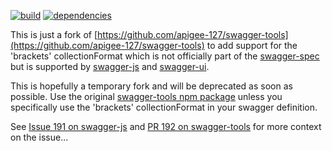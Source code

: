 [![build](https://travis-ci.org/ddm/swagger-tools.svg)](https://travis-ci.org/ddm/swagger-tools)
[![dependencies](https://david-dm.org/ddm/swagger-tools.svg)](https://david-dm.org/ddm/swagger-tools)

This is just a fork of [https://github.com/apigee-127/swagger-tools](https://github.com/apigee-127/swagger-tools) to add
support for the 'brackets' collectionFormat which is not officially part of the 
[swagger-spec](https://github.com/swagger-api/swagger-spec) but is supported by [swagger-js](https://github.com/swagger-api/swagger-js) and [swagger-ui](https://github.com/swagger-api/swagger-ui).

This is hopefully a temporary fork and will be deprecated as soon as possible. Use the original [swagger-tools npm package](https://www.npmjs.com/package/swagger-tools) unless you specifically use the 'brackets' collectionFormat in your swagger definition.

See [Issue 191 on swagger-js](https://github.com/swagger-api/swagger-js/issues/191#issuecomment-92985498) and [PR 192 on swagger-tools](https://github.com/apigee-127/swagger-tools/pull/192#issuecomment-93261480) for more context on the issue...
